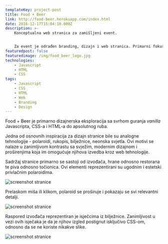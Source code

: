 ```yaml
---
templateKey: project-post
title: Food + Beer
link: http://food-beer.herokuapp.com/index.html
date: 2016-12-17T15:04:10.000Z
description: >-
    Konceptualna web stranica za zamišljeni event.


    Za event je odrađen branding, dizajn i web stranica. Primarni fokus kod dizajna bio je na zanimljivim tehničkim detaljima uz održavanje maksimalne jednostavnosti i ugodnog UX-a.
featuredpost: false
featuredimage: /img/food_beer_logo.jpg
technologies:
    - Javascript
    - HTML
    - CSS
tags:
    - Javascript
    - CSS
    - HTML
    - Web
    - Branding
    - Design
---
```


Food + Beer je primarno dizajnerska eksploracija sa svrhom guranja _vanilla_ Javascripta, CSS-a i HTML-a do apsolutnog ruba.

Jedna od osnovnih inspiracija za dizajn stranice bile su analogne tehnologije - polaroidi, rukopis, bilježnice, neonska svjetla. Ovi motivi se nalaze u zanimljivom kontrastu sa svježim, modernim dizajnom i proširenjima koja im omogućuje njihova izvedba kroz web tehnologije.

Sadržaj stranice primarno se sastoji od izvođača, hrane odnosno restorana te piva odnosno točionica. Ovi elementi reprezentirani su ugodnim i estetski privlačnim polaroidima.

![screenshot stranice](/img/food_beer_header.jpg "Analogne tehnologije - polaroid")

Prelaskom miša ili klikom, polaroid se proširuje i pokazaju se svi relevantni detalji.

![screenshot stranice](/img/food_beer_2.jpg "Analogne tehnologije - polaroid")

Raspored izvođača reprezentiran je isječcima iz bilježnice. Zanimljivost u vezi ovih isječaka je da je njihov izgled postignut isključivo CSS-om, odnosno da se ne koriste nikakve slike.

![screenshot stranice](/img/food_beer_3.jpg "Analogne tehnologije - bilježnica")
